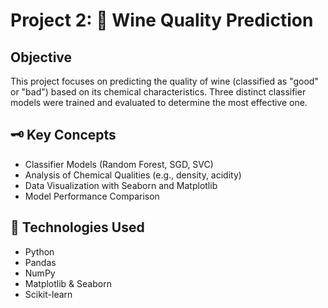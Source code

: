 # Project 2: 🍷 Wine Quality Prediction

## Objective
This project focuses on predicting the quality of wine (classified as "good" or "bad") based on its chemical characteristics. Three distinct classifier models were trained and evaluated to determine the most effective one.

## 🗝️ Key Concepts
- Classifier Models (Random Forest, SGD, SVC)
- Analysis of Chemical Qualities (e.g., density, acidity)
- Data Visualization with Seaborn and Matplotlib
- Model Performance Comparison

## 🤖 Technologies Used
- Python
- Pandas
- NumPy
- Matplotlib & Seaborn
- Scikit-learn
